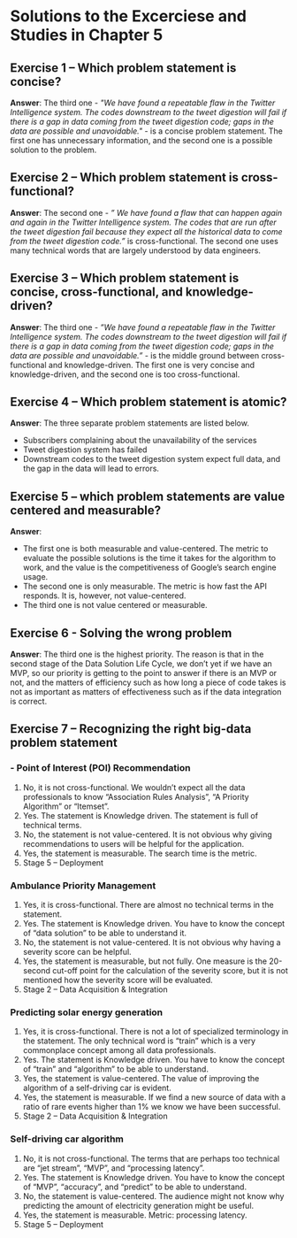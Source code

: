 # Solutions to the Excerciese and Studies in Chapter 5

## Exercise 1 – Which problem statement is concise?
**Answer**: The third one - *"We have found a repeatable flaw in the Twitter Intelligence system. The codes downstream to the tweet digestion will fail if there is a gap in data coming from the tweet digestion code; gaps in the data are possible and unavoidable."* - is a concise problem statement. The first one has unnecessary information, and the second one is a possible solution to the problem.


## Exercise 2 – Which problem statement is cross-functional?
**Answer**: The second one - *” We have found a flaw that can happen again and again in the Twitter Intelligence system. The codes that are run after the tweet digestion fail because they expect all the historical data to come from the tweet digestion code.”* is cross-functional. The second one uses many technical words that are largely understood by data engineers. 

## Exercise 3 – Which problem statement is concise, cross-functional, and knowledge-driven?
**Answer**: The third one - *”We have found a repeatable flaw in the Twitter Intelligence system. The codes downstream to the tweet digestion will fail if there is a gap in data coming from the tweet digestion code; gaps in the data are possible and unavoidable.”* -  is the middle ground between cross-functional and knowledge-driven. The first one is very concise and knowledge-driven, and the second one is too cross-functional. 

## Exercise 4 – Which problem statement is atomic?
**Answer**: The three separate problem statements are listed below.
-	Subscribers complaining about the unavailability of the services
-	Tweet digestion system has failed
-	Downstream codes to the tweet digestion system expect full data, and the gap in the data will lead to errors. 

## Exercise 5 – which problem statements are value centered and measurable?
**Answer**:
-	The first one is both measurable and value-centered. The metric to evaluate the possible solutions is the time it takes for the algorithm to work, and the value is the competitiveness of Google’s search engine usage. 
-	The second one is only measurable. The metric is how fast the API responds. It is, however, not value-centered.
-	The third one is not value centered or measurable.  

## Exercise 6 - Solving the wrong problem
**Answer**: The third one is the highest priority. The reason is that in the second stage of the Data Solution Life Cycle, we don’t yet if we have an MVP, so our priority is getting to the point to answer if there is an MVP or not, and the matters of efficiency such as how long a piece of code takes is not as important as matters of effectiveness such as if the data integration is correct. 

## Exercise 7 – Recognizing the right big-data problem statement
### -	Point of Interest (POI) Recommendation
1.	No, it is not cross-functional. We wouldn’t expect all the data professionals to know “Association Rules Analysis”, “A Priority Algorithm” or “Itemset”. 
2.	Yes. The statement is Knowledge driven. The statement is full of technical terms. 
3.	No, the statement is not value-centered. It is not obvious why giving recommendations to users will be helpful for the application.
4.	Yes, the statement is measurable. The search time is the metric.  
5.	Stage 5 – Deployment

### Ambulance Priority Management
1.	Yes, it is cross-functional. There are almost no technical terms in the statement. 
2.	Yes. The statement is Knowledge driven. You have to know the concept of “data solution” to be able to understand it. 
3.	No, the statement is not value-centered. It is not obvious why having a severity score can be helpful.
4.	Yes, the statement is measurable, but not fully. One measure is the 20-second cut-off point for the calculation of the severity score, but it is not mentioned how the severity score will be evaluated.  
5.	Stage 2 – Data Acquisition & Integration

### Predicting solar energy generation
1.	Yes, it is cross-functional. There is not a lot of specialized terminology in the statement. The only technical word is “train” which is a very commonplace concept among all data professionals.
2.	Yes. The statement is Knowledge driven. You have to know the concept of “train” and “algorithm” to be able to understand. 
3.	Yes, the statement is value-centered. The value of improving the algorithm of a self-driving car is evident.
4.	Yes, the statement is measurable. If we find a new source of data with a ratio of rare events higher than 1% we know we have been successful.  
5.	Stage 2 – Data Acquisition & Integration

### Self-driving car algorithm
1.	No, it is not cross-functional. The terms that are perhaps too technical are “jet stream”, “MVP”, and “processing latency”.
2.	Yes. The statement is Knowledge driven. You have to know the concept of “MVP”, “accuracy”, and “predict” to be able to understand. 
3.	No, the statement is value-centered. The audience might not know why predicting the amount of electricity generation might be useful. 
4.	Yes, the statement is measurable. Metric: processing latency.
5.	Stage 5 – Deployment

